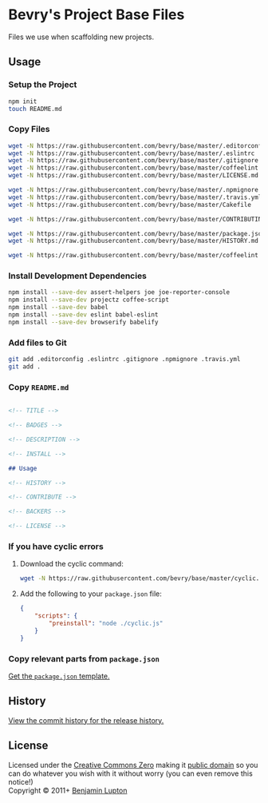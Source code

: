 # Bevry's Project Base Files
Files we use when scaffolding new projects.


## Usage

### Setup the Project

``` bash
npm init
touch README.md
```


### Copy Files

``` bash
wget -N https://raw.githubusercontent.com/bevry/base/master/.editorconfig
wget -N https://raw.githubusercontent.com/bevry/base/master/.eslintrc
wget -N https://raw.githubusercontent.com/bevry/base/master/.gitignore
wget -N https://raw.githubusercontent.com/bevry/base/master/coffeelint.json
wget -N https://raw.githubusercontent.com/bevry/base/master/LICENSE.md

wget -N https://raw.githubusercontent.com/bevry/base/master/.npmignore
wget -N https://raw.githubusercontent.com/bevry/base/master/.travis.yml
wget -N https://raw.githubusercontent.com/bevry/base/master/Cakefile

wget -N https://raw.githubusercontent.com/bevry/base/master/CONTRIBUTING.md

wget -N https://raw.githubusercontent.com/bevry/base/master/package.json
wget -N https://raw.githubusercontent.com/bevry/base/master/HISTORY.md

wget -N https://raw.githubusercontent.com/bevry/base/master/coffeelint.json
```

### Install Development Dependencies

``` bash
npm install --save-dev assert-helpers joe joe-reporter-console
npm install --save-dev projectz coffee-script
npm install --save-dev babel
npm install --save-dev eslint babel-eslint
npm install --save-dev browserify babelify
```


### Add files to Git

``` bash
git add .editorconfig .eslintrc .gitignore .npmignore .travis.yml
git add .
```


### Copy `README.md`

``` markdown

<!-- TITLE -->

<!-- BADGES -->

<!-- DESCRIPTION -->

<!-- INSTALL -->

## Usage

<!-- HISTORY -->

<!-- CONTRIBUTE -->

<!-- BACKERS -->

<!-- LICENSE -->
```


### If you have cyclic errors

1. Download the cyclic command:

	``` bash
	wget -N https://raw.githubusercontent.com/bevry/base/master/cyclic.js
	```

1. Add the following to your `package.json` file:

	``` json
	{
		"scripts": {
			"preinstall": "node ./cyclic.js"
		}
	}
	```


### Copy relevant parts from `package.json`

[Get the `package.json` template.](https://github.com/bevry/base/blob/master/package.json)




## History

[View the commit history for the release history.](https://github.com/bevry/base/commits/master)


## License
Licensed under the [Creative Commons Zero](http://creativecommons.org/publicdomain/zero/1.0/) making it [public domain](https://en.wikipedia.org/wiki/Public_domain) so you can do whatever you wish with it without worry (you can even remove this notice!)
<br/>Copyright &copy; 2011+ [Benjamin Lupton](http://balupton.com)

